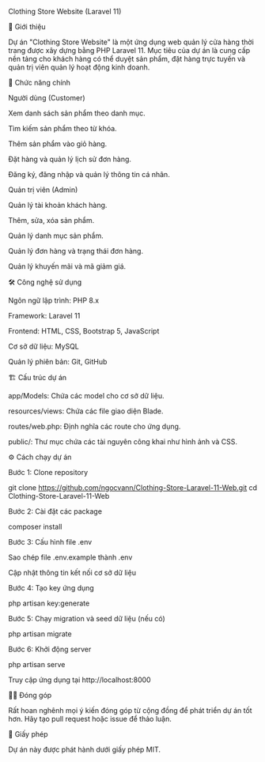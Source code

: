 Clothing Store Website (Laravel 11)

📖 Giới thiệu

Dự án "Clothing Store Website" là một ứng dụng web quản lý cửa hàng thời trang được xây dựng bằng PHP Laravel 11. Mục tiêu của dự án là cung cấp nền tảng cho khách hàng có thể duyệt sản phẩm, đặt hàng trực tuyến và quản trị viên quản lý hoạt động kinh doanh.

🚀 Chức năng chính

Người dùng (Customer)

Xem danh sách sản phẩm theo danh mục.

Tìm kiếm sản phẩm theo từ khóa.

Thêm sản phẩm vào giỏ hàng.

Đặt hàng và quản lý lịch sử đơn hàng.

Đăng ký, đăng nhập và quản lý thông tin cá nhân.

Quản trị viên (Admin)

Quản lý tài khoản khách hàng.

Thêm, sửa, xóa sản phẩm.

Quản lý danh mục sản phẩm.

Quản lý đơn hàng và trạng thái đơn hàng.

Quản lý khuyến mãi và mã giảm giá.

🛠️ Công nghệ sử dụng

Ngôn ngữ lập trình: PHP 8.x

Framework: Laravel 11

Frontend: HTML, CSS, Bootstrap 5, JavaScript

Cơ sở dữ liệu: MySQL

Quản lý phiên bản: Git, GitHub

🏗️ Cấu trúc dự án

app/Models: Chứa các model cho cơ sở dữ liệu.

resources/views: Chứa các file giao diện Blade.

routes/web.php: Định nghĩa các route cho ứng dụng.

public/: Thư mục chứa các tài nguyên công khai như hình ảnh và CSS.

⚙️ Cách chạy dự án

Bước 1: Clone repository

git clone https://github.com/ngocvann/Clothing-Store-Laravel-11-Web.git
cd Clothing-Store-Laravel-11-Web

Bước 2: Cài đặt các package

composer install

Bước 3: Cấu hình file .env

Sao chép file .env.example thành .env

Cập nhật thông tin kết nối cơ sở dữ liệu

Bước 4: Tạo key ứng dụng

php artisan key:generate

Bước 5: Chạy migration và seed dữ liệu (nếu có)

php artisan migrate

Bước 6: Khởi động server

php artisan serve

Truy cập ứng dụng tại http://localhost:8000

🧑‍💻 Đóng góp

Rất hoan nghênh mọi ý kiến đóng góp từ cộng đồng để phát triển dự án tốt hơn. Hãy tạo pull request hoặc issue để thảo luận.

📜 Giấy phép

Dự án này được phát hành dưới giấy phép MIT.

